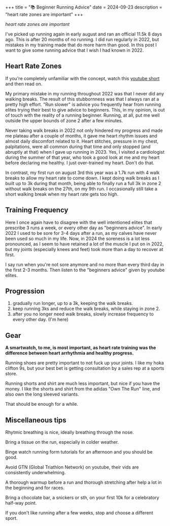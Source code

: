 +++
title = "📚 Beginner Running Advice"
date = 2024-09-23
description = "heart rate zones are important"
+++

*heart rate zones are important*

I've picked up running again in early august and ran an official 11.5k 8 days ago.
This is after 20 months of no running.
I did run regularly in 2022, but mistakes in my training made that do more harm than good.
In this post I want to give some running advice that I wish I had known in 2022.

## Heart Rate Zones

If you're completely unfamiliar with the concept, watch this [youtube short](https://www.youtube.com/shorts/c8gEsnbwPyY) and then read on.

My primary mistake in my running throughout 2022 was that I never did any walking breaks.
The result of this stubbornness was that I always ran at a pretty high effort.
"Run slower" is advice you frequently hear from running elites trying their best to give advice to beginners.
This, in my opinion, is out of touch with the reality of a running beginner.
Running, at all, put me well outside the upper bounds of zone 2 after a few minutes.

Never taking walk breaks in 2022 not only hindered my progress and made me plateau after a couple of months, it gave me heart rhythm issues and almost daily discomfort related to it.
Heart stitches, pressure in my chest, palpitations, were all common during that time and only stopped (and abruptly at that) when I gave up running in 2023.
Yes, I visited a cardiologist during the summer of that year, who took a good look at me and my heart before declaring me healthy.
I just over-trained my heart. Don't do that.

In contrast, my first run on august 3rd this year was a 1.7k run with 4 walk breaks to allow my heart rate to come down.
I kept doing walk breaks as I built up to 3k during that month, being able to finally run a full 3k in zone 2 without walk breaks on the 27th, on my 9th run.
I occasionally still take a short walking break when my heart rate gets too high.

## Training Frequency

Here I once again have to disagree with the well intentioned elites that prescribe 3 runs a week, or every other day as "beginners advice".
In early 2022 I used to be sore for 3-4 days after a run, as my calves have never been used so much in my life.
Now, in 2024 the soreness is a lot less pronounced, as I seem to have retained a lot of the muscle I put on in 2022, but my joints (especially knees and feet) took more than a day to recover at first.

I say run when you're not sore anymore and no more than every third day in the first 2-3 months.
Then listen to the "beginners advice" given by youtube elites.

## Progression

1. gradually run longer, up to a 3k, keeping the walk breaks.
2. keep running 3ks and reduce the walk breaks, while staying in zone 2.
3. after you no longer need walk breaks, slowly increase frequency to every other day. (I'm here)

## Gear

**A smartwatch, to me, is most important, as heart rate training was the difference between heart arrhythmia and healthy progress.**

Running shoes are pretty important to not fuck up your joints.
I like my hoka clifton 9s, but your best bet is getting consultation by a sales rep at a sports store.

Running shorts and shirt are much less important, but nice if you have the money.
I like the shorts and shirt from the adidas "Own The Run" line, and also own the long sleeved variants.

That should be enough for a while.

## Miscellaneous tips

Rhytmic breathing is nice, ideally breathing through the nose.

Bring a tissue on the run, especially in colder weather.

Binge watch running form tutorials for an afternoon and you should be good.

Avoid GTN (Global Triathlon Network) on youtube, their vids are consistently underwhelming.

A thorough warmup before a run and thorough stretching after help a lot in the beginning and for races.

Bring a chocolate bar, a snickers or sth, on your first 10k for a celebratory half-way point.

If you don't like running after a few weeks, stop and choose a different sport.